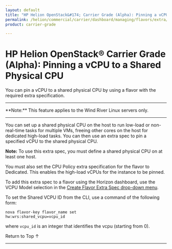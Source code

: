```yaml
---
layout: default
title: "HP Helion OpenStack&#174; Carrier Grade (Alpha): Pinning a vCPU to a Shared Physical CPU"
permalink: /helion/commercial/carrier/dashboard/managing/flavors/extra/vcpu/pin/
product: carrier-grade

---
```

<!--UNDER REVISION-->

<script>

function PageRefresh {
onLoad="window.refresh"
}

PageRefresh();

</script>

<!-- <p style="font-size: small;"> <a href="/helion/commercial/carrier/ga1/install/">&#9664; PREV</a> | <a href="/helion/commercial/carrier/ga1/install-overview/">&#9650; UP</a> | <a href="/helion/commercial/carrier/ga1/">NEXT &#9654;</a></p> -->

# HP Helion OpenStack&#174; Carrier Grade (Alpha): Pinning a vCPU to a Shared Physical CPU

You can pin a vCPU to a shared physical CPU by using a flavor with the required extra specification.

<hr>
**Note:** This feature applies to the Wind River Linux servers only.
<hr>


You can set up a shared physical CPU on the host to run low-load or non-real-time tasks for multiple VMs, freeing other cores on the host for dedicated high-load tasks. You can then use an extra spec to pin a specified vCPU to the shared physical CPU.

**Note:** To use this extra spec, you must define a shared physical CPU on at least one host.

You must also set the CPU Policy extra specification for the flavor to Dedicated. This enables the high-load vCPUs for the instance to be pinned.

To add this extra spec to a flavor using the Horizon dashboard, use the VCPU Model selection in the [Create Flavor Extra Spec drop-down menu](/helion/commercial/carrier/dashboard/managing/flavors/extra/). 


To set the Shared VCPU ID from the CLI, use a command of the following form:

	nova flavor-key flavor_name set
	hw:wrs:shared_vcpu=vcpu_id

where `vcpu_id` is an integer that identifies the vcpu (starting from 0).

<a href="#top" style="padding:14px 0px 14px 0px; text-decoration: none;"> Return to Top &#8593; </a>


----
